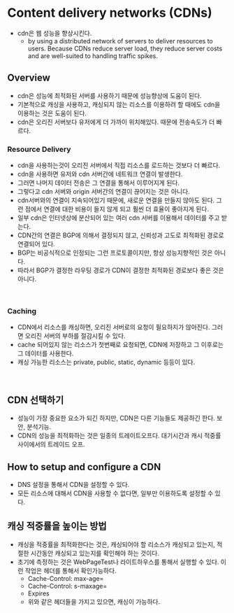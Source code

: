 # Content delivery networks (CDNs)

- cdn은 웹 성능을 향상시킨다.
  - by using a distributed network of servers to deliver resources to users. Because CDNs reduce server load, they reduce server costs and are well-suited to handling traffic spikes.

## Overview

- cdn은 성능에 최적화된 서버를 사용하기 때문에 성능향상에 도움이 된다.
- 기본적으로 캐싱을 사용하고, 캐싱되지 않는 리소스를 이용하려 할 때에도 cdn을 이용하는 것은 도움이 된다.
- cdn은 오리진 서버보다 유저에게 더 가까이 위치해있다. 때문에 전송속도가 더 빠르다.

### Resource Delivery

- cdn을 사용하는것이 오리진 서버에서 직접 리소스를 로드하는 것보다 더 빠르다.
- cdn을 사용하면 유저와 cdn 서버간에 네트워크 연결이 발생한다.
- 그러면 나머지 데이터 전송은 그 연결을 통해서 이루어지게 된다.
- 그렇다고 cdn 서버와 origin 서버간의 연결이 끊어지는 것은 아니다.
- cdn서버와의 연결이 지속되어있기 때문에, 새로운 연결을 만들지 않아도 된다. 그런 점에서 연결에 대한 비용이 들지 않게 되고 훨씬 더 효율이 좋아지게 된다.
- 일부 cdn은 인터넷상에 분산되어 있는 여러 cdn 서버를 이용해서 데이터를 주고 받는다.
- CDN간의 연결은 BGP에 의해서 결정되지 않고, 신뢰성과 고도로 최적화된 경로로 연결되어 있다.
- BGP는 비공식적으로 인정되는 그런 프로토콜이지만, 항상 성능지향적인 것은 아니다.
- 따라서 BGP가 결정한 라우팅 경로가 CDN이 결정한 최적화된 경로보다 좋은 것은 아니다.

<br>

### Caching

- CDN에서 리소스를 캐싱하면, 오리진 서버로의 요청이 필요하지가 않아진다. 그러면 오리진 서버의 부하를 절감시킬 수 있다.
- cache 되어있지 않는 리소스가 첫번째로 요청되면, CDN에 저장하고 그 이후로는 그 데이터를 사용한다.
- 캐싱 가능한 리소스는 private, public, static, dynamic 등등이 있다.

<br>

## CDN 선택하기

- 성능이 가장 중요한 요소가 되긴 하지만, CDN은 다른 기능들도 제공하긴 한다. 보안, 분석기능.
- CDN의 성능을 최적화하는 것은 일종의 트레이트오프다. 대기시간과 캐시 적중률 사이에서의 트레이드 오프.

## How to setup and configure a CDN

- DNS 설정을 통해서 CDN을 설정할 수 있다.
- 모든 리소스에 대해서 CDN을 사용할 수 없다면, 일부만 이용하도록 설정할 수 있다.

## 캐싱 적중률을 높이는 방법

- 캐싱을 적중률을 최적화한다는 것은, 캐싱되어야 할 리소스가 캐싱되고 있는지, 적절한 시간동안 캐싱되고 있는지를 확인해야 하는 것이다.
- 초기에 측정하는 것은 WebPageTest나 라이트하우스를 통해서 실행할 수 있다. 이런 작업은 헤더를 통해서 확인가능하다.
  - Cache-Control: max-age=
  - Cache-Control: s-maxage=
  - Expires
  - 위와 같은 헤더들을 가지고 있으면, 캐싱이 가능하다.
